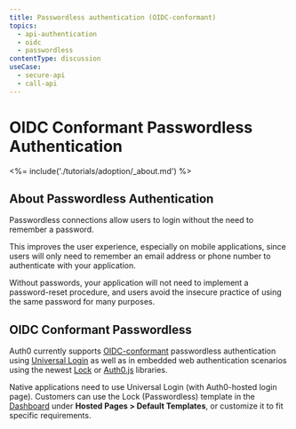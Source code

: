 ```yaml
---
title: Passwordless authentication (OIDC-conformant)
topics:
  - api-authentication
  - oidc
  - passwordless
contentType: discussion
useCase:
  - secure-api
  - call-api
---
```


# OIDC Conformant Passwordless Authentication

<%= include('./tutorials/adoption/_about.md') %>

## About Passwordless Authentication

Passwordless connections allow users to login without the need to remember a password.

This improves the user experience, especially on mobile applications, since users will only need to remember an email address or phone number to authenticate with your application.

Without passwords, your application will not need to implement a password-reset procedure, and users avoid the insecure practice of using the same password for many purposes.

## OIDC Conformant Passwordless

Auth0 currently supports [OIDC-conformant](/api-auth/tutorials/adoption) passwordless authentication using [Universal Login](/hosted-pages/login) as well as in embedded web authentication scenarios using the newest [Lock](/libraries/lock) or [Auth0.js](/libraries/auth0js) libraries.

Native applications need to use Universal Login (with Auth0-hosted login page). Customers can use the Lock (Passwordless) template in the [Dashboard](${manage_url}) under **Hosted Pages > Default Templates**, or customize it to fit specific requirements.
